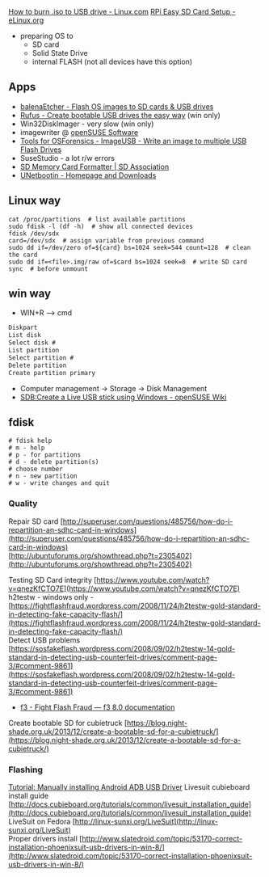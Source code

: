 [How to burn .iso to USB drive - Linux.com](https://www.linux.com/training-tutorials/how-burn-iso-usb-drive/)
[RPi Easy SD Card Setup - eLinux.org](https://elinux.org/RPi_Easy_SD_Card_Setup)

- preparing OS to
	- SD card
	- Solid State Drive
	- internal FLASH (not all devices have this option)
## Apps

- [balenaEtcher - Flash OS images to SD cards & USB drives](https://www.balena.io/etcher)
- [Rufus - Create bootable USB drives the easy way](https://rufus.ie/en/) (win only)
- Win32DiskImager - very slow (win only) 
- imagewriter @ [openSUSE Software](https://software.opensuse.org/package/imagewriter)
- [Tools for OSForensics - ImageUSB - Write an image to multiple USB Flash Drives](https://www.osforensics.com/tools/write-usb-images.html)
- SuseStudio - a lot r/w errors
- [SD Memory Card Formatter | SD Association](https://www.sdcard.org/downloads/formatter/)
- [UNetbootin - Homepage and Downloads](http://unetbootin.github.io/)

## Linux way

```shell
cat /proc/partitions  # list available partitions  
sudo fdisk -l (df -h)  # show all connected devices  
fdisk /dev/sdx  
card=/dev/sdx  # assign variable from previous command  
sudo dd if=/dev/zero of=${card} bs=1024 seek=544 count=128  # clean the card  
sudo dd if=<file>.img/raw of=$card bs=1024 seek=8  # write SD card  
sync  # before unmount
```


## win way

- WIN+R --> cmd  
```cmd
Diskpart  
List disk  
Select disk #  
List partition  
Select partition #  
Delete partition  
Create partition primary
```
  - Computer management -> Storage -> Disk Management  
  - [SDB:Create a Live USB stick using Windows - openSUSE Wiki](https://en.opensuse.org/SDB:Create_a_Live_USB_stick_using_Windows)

## fdisk

```shell
# fdisk help  
# m - help  
# p - for partitions  
# d - delete partition(s)  
# choose number  
# n - new partition  
# w - write changes and quit
```


### Quality

Repair SD card [http://superuser.com/questions/485756/how-do-i-repartition-an-sdhc-card-in-windows](http://superuser.com/questions/485756/how-do-i-repartition-an-sdhc-card-in-windows)  
[http://ubuntuforums.org/showthread.php?t=2305402](http://ubuntuforums.org/showthread.php?t=2305402)  


Testing SD Card integrity [https://www.youtube.com/watch?v=qnezKfCTO7E](https://www.youtube.com/watch?v=qnezKfCTO7E)  
h2testw - windows only - [https://fightflashfraud.wordpress.com/2008/11/24/h2testw-gold-standard-in-detecting-fake-capacity-flash/](https://fightflashfraud.wordpress.com/2008/11/24/h2testw-gold-standard-in-detecting-fake-capacity-flash/)  
Detect USB problems [https://sosfakeflash.wordpress.com/2008/09/02/h2testw-14-gold-standard-in-detecting-usb-counterfeit-drives/comment-page-3/#comment-9861](https://sosfakeflash.wordpress.com/2008/09/02/h2testw-14-gold-standard-in-detecting-usb-counterfeit-drives/comment-page-3/#comment-9861)  
- [f3 - Fight Flash Fraud — f3 8.0 documentation](https://fight-flash-fraud.readthedocs.io/en/latest/introduction.html)
  
Create bootable SD for cubietruck [https://blog.night-shade.org.uk/2013/12/create-a-bootable-sd-for-a-cubietruck/](https://blog.night-shade.org.uk/2013/12/create-a-bootable-sd-for-a-cubietruck/)


### Flashing

[Tutorial: Manually installing Android ADB USB Driver](https://visualgdb.com/KB/usbdebug-manual/)
Livesuit cubieboard install guide [http://docs.cubieboard.org/tutorials/common/livesuit_installation_guide](http://docs.cubieboard.org/tutorials/common/livesuit_installation_guide)  
LiveSuit on Fedora [http://linux-sunxi.org/LiveSuit](http://linux-sunxi.org/LiveSuit)  
Proper drivers install [http://www.slatedroid.com/topic/53170-correct-installation-phoenixsuit-usb-drivers-in-win-8/](http://www.slatedroid.com/topic/53170-correct-installation-phoenixsuit-usb-drivers-in-win-8/)  
